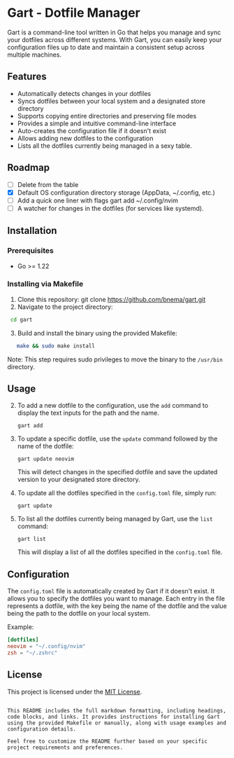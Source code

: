 
# Gart - Dotfile Manager

Gart is a command-line tool written in Go that helps you manage and sync your dotfiles across different systems. With Gart, you can easily keep your configuration files up to date and maintain a consistent setup across multiple machines.

## Features
- Automatically detects changes in your dotfiles
- Syncs dotfiles between your local system and a designated store directory
- Supports copying entire directories and preserving file modes
- Provides a simple and intuitive command-line interface
- Auto-creates the configuration file if it doesn't exist
- Allows adding new dotfiles to the configuration
- Lists all the dotfiles currently being managed in a sexy table.

## Roadmap
- [ ] Delete from the table
- [x] Default OS configuration directory storage (AppData, ~/.config, etc.)
- [ ] Add a quick one liner with flags gart add ~/.config/nvim
- [ ] A watcher for changes in the dotfiles (for services like systemd).

## Installation

### Prerequisites

- Go >= 1.22

### Installing via Makefile

1. Clone this repository:
   git clone https://github.com/bnema/gart.git
2. Navigate to the project directory:
```bash
 cd gart
```

3. Build and install the binary using the provided Makefile:
```bash
   make && sudo make install
```
   Note: This step requires sudo privileges to move the binary to the `/usr/bin` directory.

## Usage

2. To add a new dotfile to the configuration, use the `add` command to display the text inputs for the path and the name.
   ```
   gart add 
   ```

3. To update a specific dotfile, use the `update` command followed by the name of the dotfile:
   ```
   gart update neovim
   ```
   This will detect changes in the specified dotfile and save the updated version to your designated store directory.

4. To update all the dotfiles specified in the `config.toml` file, simply run:
   ```
   gart update
   ```

5. To list all the dotfiles currently being managed by Gart, use the `list` command:
   ```
   gart list
   ```
   This will display a list of all the dotfiles specified in the `config.toml` file.
## Configuration

The `config.toml` file is automatically created by Gart if it doesn't exist. It allows you to specify the dotfiles you want to manage. Each entry in the file represents a dotfile, with the key being the name of the dotfile and the value being the path to the dotfile on your local system.

Example:

```toml
[dotfiles]
neovim = "~/.config/nvim"
zsh = "~/.zshrc"
```

## License

This project is licensed under the [MIT License](LICENSE).
```

This README includes the full markdown formatting, including headings, code blocks, and links. It provides instructions for installing Gart using the provided Makefile or manually, along with usage examples and configuration details.

Feel free to customize the README further based on your specific project requirements and preferences.